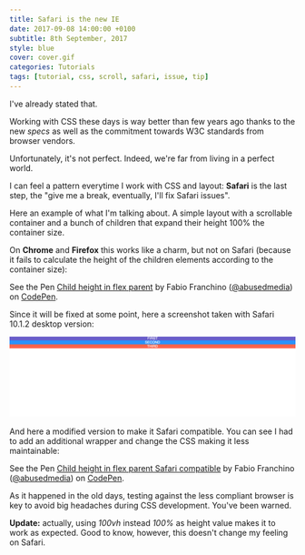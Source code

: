 ```yaml
---
title: Safari is the new IE
date: 2017-09-08 14:00:00 +0100
subtitle: 8th September, 2017
style: blue
cover: cover.gif
categories: Tutorials
tags: [tutorial, css, scroll, safari, issue, tip]
---
```


I've already stated that.

Working with CSS these days is way better than few years ago thanks to the new *specs* as well as the commitment towards W3C standards from browser vendors.

Unfortunately, it's not perfect. Indeed, we're far from living in a perfect world.

I can feel a pattern everytime I work with CSS and layout: **Safari** is the last step, the "give me a break, eventually, I'll fix Safari issues".

Here an example of what I'm talking about. A simple layout with a scrollable container and a bunch of children that expand their height 100% the container size.

On **Chrome** and **Firefox** this works like a charm, but not on Safari (because it fails to calculate the height of the children elements according to the container size):

<p data-height="265" data-theme-id="0" data-slug-hash="gxNzYV" data-default-tab="result" data-user="abusedmedia" data-embed-version="2" data-pen-title="Child height in flex parent" class="codepen">See the Pen <a href="https://codepen.io/abusedmedia/pen/gxNzYV/">Child height in flex parent</a> by Fabio Franchino (<a href="https://codepen.io/abusedmedia">@abusedmedia</a>) on <a href="https://codepen.io">CodePen</a>.</p>
<script async src="https://production-assets.codepen.io/assets/embed/ei.js"></script>

Since it will be fixed at some point, here a screenshot taken with Safari 10.1.2 desktop version:

![](../assets/posts/css-height-parent-flex-safari-issue/safari.png)

And here a modified version to make it Safari compatible. You can see I had to add an additional wrapper and change the CSS making it less maintainable:

<p data-height="265" data-theme-id="0" data-slug-hash="dzBePw" data-default-tab="result" data-user="abusedmedia" data-embed-version="2" data-pen-title="Child height in flex parent Safari compatible" class="codepen">See the Pen <a href="https://codepen.io/abusedmedia/pen/dzBePw/">Child height in flex parent Safari compatible</a> by Fabio Franchino (<a href="https://codepen.io/abusedmedia">@abusedmedia</a>) on <a href="https://codepen.io">CodePen</a>.</p>
<script async src="https://production-assets.codepen.io/assets/embed/ei.js"></script>

As it happened in the old days, testing against the less compliant browser is key to avoid big headaches during CSS development. You've been warned.

**Update:** actually, using *100vh* instead *100%* as height value makes it to work as expected. Good to know, however, this doesn't change my feeling on Safari.
